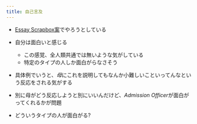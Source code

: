 ```yaml
---
title: 自己言及
---
```


* [Essay Scrapbox案](Essay%20Scrapbox%E6%A1%88.md)でやろうとしている

* 自分は面白いと感じる
  
  * この感覚、全人類共通では無いような気がしている
  * 特定のタイプの人しか面白がらなさそう
* 具体例でいうと、*母*にこれを説明してもなんか小難しいこといってんなという反応をされる気がする

* 別に母がどう反応しようと別にいいんだけど、*Admission Officer*が面白がってくれるかが問題

* どういうタイプの人が面白がる?
